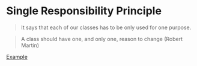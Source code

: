 # Single Responsibility Principle

> It says that each of our classes has to be only used for one purpose.

> A class should have one, and only one, reason to change (Robert Martin)

[Example](https://github.com/vladilenm/SOLID_javascript/blob/master/1_S.js)
